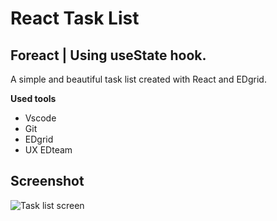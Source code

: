 # React Task List

## Foreact | Using useState hook.

A simple and beautiful task list created with React and EDgrid.

**Used tools**

- Vscode
- Git
- EDgrid
- UX EDteam

## Screenshot

![Task list screen](https://i.imgur.com/oeGTzLp.png)
